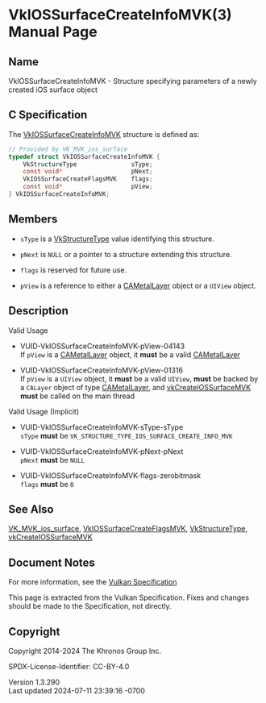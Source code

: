 # VkIOSSurfaceCreateInfoMVK(3) Manual Page

## Name

VkIOSSurfaceCreateInfoMVK - Structure specifying parameters of a newly
created iOS surface object



## <a href="#_c_specification" class="anchor"></a>C Specification

The [VkIOSSurfaceCreateInfoMVK](https://registry.khronos.org/vulkan/specs/1.3-extensions/man/html/VkIOSSurfaceCreateInfoMVK.html)
structure is defined as:

``` c
// Provided by VK_MVK_ios_surface
typedef struct VkIOSSurfaceCreateInfoMVK {
    VkStructureType               sType;
    const void*                   pNext;
    VkIOSSurfaceCreateFlagsMVK    flags;
    const void*                   pView;
} VkIOSSurfaceCreateInfoMVK;
```

## <a href="#_members" class="anchor"></a>Members

- `sType` is a [VkStructureType](https://registry.khronos.org/vulkan/specs/1.3-extensions/man/html/VkStructureType.html) value identifying
  this structure.

- `pNext` is `NULL` or a pointer to a structure extending this
  structure.

- `flags` is reserved for future use.

- `pView` is a reference to either a [CAMetalLayer](https://registry.khronos.org/vulkan/specs/1.3-extensions/man/html/CAMetalLayer.html)
  object or a `UIView` object.

## <a href="#_description" class="anchor"></a>Description

Valid Usage

- <a href="#VUID-VkIOSSurfaceCreateInfoMVK-pView-04143"
  id="VUID-VkIOSSurfaceCreateInfoMVK-pView-04143"></a>
  VUID-VkIOSSurfaceCreateInfoMVK-pView-04143  
  If `pView` is a [CAMetalLayer](https://registry.khronos.org/vulkan/specs/1.3-extensions/man/html/CAMetalLayer.html) object, it **must**
  be a valid [CAMetalLayer](https://registry.khronos.org/vulkan/specs/1.3-extensions/man/html/CAMetalLayer.html)

- <a href="#VUID-VkIOSSurfaceCreateInfoMVK-pView-01316"
  id="VUID-VkIOSSurfaceCreateInfoMVK-pView-01316"></a>
  VUID-VkIOSSurfaceCreateInfoMVK-pView-01316  
  If `pView` is a `UIView` object, it **must** be a valid `UIView`,
  **must** be backed by a `CALayer` object of type
  [CAMetalLayer](https://registry.khronos.org/vulkan/specs/1.3-extensions/man/html/CAMetalLayer.html), and
  [vkCreateIOSSurfaceMVK](https://registry.khronos.org/vulkan/specs/1.3-extensions/man/html/vkCreateIOSSurfaceMVK.html) **must** be called
  on the main thread

Valid Usage (Implicit)

- <a href="#VUID-VkIOSSurfaceCreateInfoMVK-sType-sType"
  id="VUID-VkIOSSurfaceCreateInfoMVK-sType-sType"></a>
  VUID-VkIOSSurfaceCreateInfoMVK-sType-sType  
  `sType` **must** be `VK_STRUCTURE_TYPE_IOS_SURFACE_CREATE_INFO_MVK`

- <a href="#VUID-VkIOSSurfaceCreateInfoMVK-pNext-pNext"
  id="VUID-VkIOSSurfaceCreateInfoMVK-pNext-pNext"></a>
  VUID-VkIOSSurfaceCreateInfoMVK-pNext-pNext  
  `pNext` **must** be `NULL`

- <a href="#VUID-VkIOSSurfaceCreateInfoMVK-flags-zerobitmask"
  id="VUID-VkIOSSurfaceCreateInfoMVK-flags-zerobitmask"></a>
  VUID-VkIOSSurfaceCreateInfoMVK-flags-zerobitmask  
  `flags` **must** be `0`

## <a href="#_see_also" class="anchor"></a>See Also

[VK_MVK_ios_surface](https://registry.khronos.org/vulkan/specs/1.3-extensions/man/html/VK_MVK_ios_surface.html),
[VkIOSSurfaceCreateFlagsMVK](https://registry.khronos.org/vulkan/specs/1.3-extensions/man/html/VkIOSSurfaceCreateFlagsMVK.html),
[VkStructureType](https://registry.khronos.org/vulkan/specs/1.3-extensions/man/html/VkStructureType.html),
[vkCreateIOSSurfaceMVK](https://registry.khronos.org/vulkan/specs/1.3-extensions/man/html/vkCreateIOSSurfaceMVK.html)

## <a href="#_document_notes" class="anchor"></a>Document Notes

For more information, see the <a
href="https://registry.khronos.org/vulkan/specs/1.3-extensions/html/vkspec.html#VkIOSSurfaceCreateInfoMVK"
target="_blank" rel="noopener">Vulkan Specification</a>

This page is extracted from the Vulkan Specification. Fixes and changes
should be made to the Specification, not directly.

## <a href="#_copyright" class="anchor"></a>Copyright

Copyright 2014-2024 The Khronos Group Inc.

SPDX-License-Identifier: CC-BY-4.0

Version 1.3.290  
Last updated 2024-07-11 23:39:16 -0700
